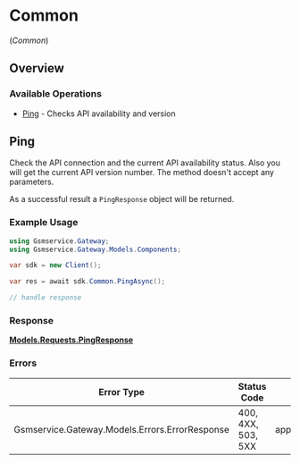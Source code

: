 # Common
(*Common*)

## Overview

### Available Operations

* [Ping](#ping) - Checks API availability and version

## Ping


Check the API connection and the current API availability status. Also you will get the current API version number. The method doesn't accept any parameters.

As a successful result a `PingResponse` object will be returned.

### Example Usage

```csharp
using Gsmservice.Gateway;
using Gsmservice.Gateway.Models.Components;

var sdk = new Client();

var res = await sdk.Common.PingAsync();

// handle response
```

### Response

**[Models.Requests.PingResponse](../../Models/Requests/PingResponse.md)**

### Errors

| Error Type                                     | Status Code                                    | Content Type                                   |
| ---------------------------------------------- | ---------------------------------------------- | ---------------------------------------------- |
| Gsmservice.Gateway.Models.Errors.ErrorResponse | 400, 4XX, 503, 5XX                             | application/problem+json                       |